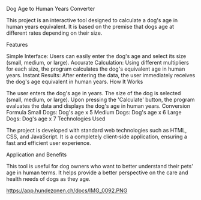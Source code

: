 Dog Age to Human Years Converter

This project is an interactive tool designed to calculate a dog's age in human years equivalent. It is based on the premise that dogs age at different rates depending on their size.

Features

Simple Interface: Users can easily enter the dog's age and select its size (small, medium, or large).
Accurate Calculation: Using different multipliers for each size, the program calculates the dog's equivalent age in human years.
Instant Results: After entering the data, the user immediately receives the dog's age equivalent in human years.
How It Works

The user enters the dog's age in years.
The size of the dog is selected (small, medium, or large).
Upon pressing the 'Calculate' button, the program evaluates the data and displays the dog's age in human years.
Conversion Formula
Small Dogs: Dog's age x 5
Medium Dogs: Dog's age x 6
Large Dogs: Dog's age x 7
Technologies Used

The project is developed with standard web technologies such as HTML, CSS, and JavaScript. It is a completely client-side application, ensuring a fast and efficient user experience.

Application and Benefits

This tool is useful for dog owners who want to better understand their pets' age in human terms. It helps provide a better perspective on the care and health needs of dogs as they age.

https://app.hundezonen.ch/docs/IMG_0092.PNG
